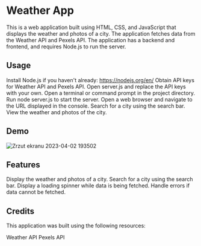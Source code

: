 # Weather App

This is a web application built using HTML, CSS, and JavaScript that displays the weather and photos of a city. The application fetches data from the Weather API and Pexels API. The application has a backend and frontend, and requires Node.js to run the server.

## Usage

Install Node.js if you haven't already: https://nodejs.org/en/
Obtain API keys for Weather API and Pexels API.
Open server.js and replace the API keys with your own.
Open a terminal or command prompt in the project directory.
Run node server.js to start the server.
Open a web browser and navigate to the URL displayed in the console.
Search for a city using the search bar.
View the weather and photos of the city.

## Demo

![Zrzut ekranu 2023-04-02 193502](https://user-images.githubusercontent.com/116550165/229369527-228c5efe-396a-4a20-8c1f-7e6219361191.png)

## Features

Display the weather and photos of a city.
Search for a city using the search bar.
Display a loading spinner while data is being fetched.
Handle errors if data cannot be fetched.

## Credits

This application was built using the following resources:

Weather API
Pexels API
